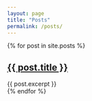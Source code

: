 ```yaml
---
layout: page
title: "Posts"
permalink: /posts/
---
```


<div class="posts">
  {% for post in site.posts %}
    <article class="post">
      <h2><a href="{{ site.baseurl }}{{ post.url }}">{{ post.title }}</a></h2>
      <div class="entry">
        {{ post.excerpt }}
      </div>
    </article>
  {% endfor %}
</div>
